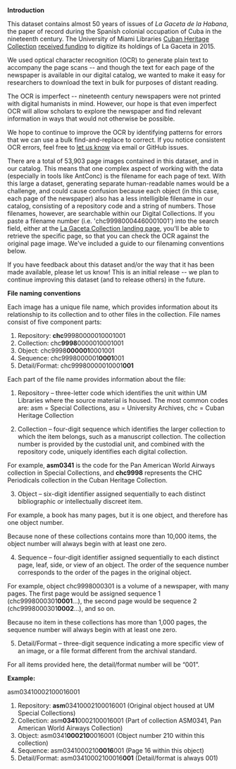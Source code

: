 **Introduction**

This dataset contains almost 50 years of issues of _La Gaceta de la Habana_, the paper of record during the Spanish colonial occupation of Cuba in the nineteenth century. The University of Miami Libraries [Cuban Heritage Collection](http://library.miami.edu/chc/) [received funding](https://library.miami.edu/blog/2015/04/02/chc-receives-funding-to-digitize-la-gaceta-de-la-habana/) to digitize its holdings of La Gaceta in 2015.

We used optical character recognition (OCR) to generate plain text to accompany the page scans -- and though the text for each page of the newspaper is available in our digital catalog, we wanted to make it easy for researchers to download the text in bulk for purposes of distant reading. 

The OCR is imperfect -- nineteenth century newspapers were not printed with digital humanists in mind. However, our hope is that even imperfect OCR will allow scholars to explore the newspaper and find relevant information in ways that would not otherwise be possible.

We hope to continue to improve the OCR by identifying patterns for errors that we can use a bulk find-and-replace to correct. If you notice consistent OCR errors, feel free to [let us know](mailto:p.morgan@miami.edu;l.capell@miami.edu;edwilliams@miami.edu) via email or GitHub issues.

There are a total of 53,903 page images contained in this dataset, and in our catalog. This means that one complex aspect of working with the data (especially in tools like AntConc) is the filename for each page of text. With this large a dataset, generating separate human-readable names would be a challenge, and could cause confusion because each object (in this case, each page of the newspaper) also has a less intelligible filename in our catalog, consisting of a repository code and a string of numbers. Those filenames, however, are searchable within our Digital Collections. If you paste a filename number (i.e. 'chc99980004460001001') into the search field, either at the [La Gaceta Collection landing page](http://merrick.library.miami.edu/cubanHeritage/cubanlaw/lagaceta.php), you'll be able to retrieve the specific page, so that you can check the OCR against the original page image. We've included a guide to our filenaming conventions below.

If you have feedback about this dataset and/or the way that it has been made available, please let us know! This is an initial release -- we plan to continue improving this dataset (and to release others) in the future.

**File naming conventions**

Each image has a unique file name, which provides information about its relationship to its collection and to other files in the collection.
File names consist of five component parts:

1)	Repository:	**chc**99980000010001001
2)	Collection:	chc**9998**0000010001001
3)	Object:	chc9998**000001**0001001
4)	Sequence:	chc9998000001**0001**001
5)	Detail/Format:	chc99980000010001**001**

Each part of the file name provides information about the file:

1) Repository – three-letter code which identifies the unit within UM Libraries where the source material is housed.  The most common codes are:
asm = Special Collections,
asu = University Archives,
chc = Cuban Heritage Collection

2) Collection – four-digit sequence which identifies the larger collection to which the item belongs, such as a manuscript collection.  The collection number is provided by the custodial unit, and combined with the repository code, uniquely identifies each digital collection. 

  For example, **asm0341** is the code for the Pan American World Airways collection in Special Collections, and **chc9998** represents the CHC Periodicals collection in the Cuban Heritage Collection.

3) Object – six-digit identifier assigned sequentially to each distinct bibliographic or intellectually discreet item. 

  For example, a book has many pages, but it is one object, and therefore has one object number.

  Because none of these collections contains more than 10,000 items, the object number will always begin with at least one zero.

4) Sequence – four-digit identifier assigned sequentially to each distinct page, leaf, side, or view of an object.  The order of the sequence number corresponds to the order of the pages in the original object.

  For example, object chc9998000301 is a volume of a newspaper, with many pages. The first page would be assigned sequence 1 (chc9998000301**0001**…), the second page would be sequence 2 (chc9998000301**0002**…), and so on.

  Because no item in these collections has more than 1,000 pages, the sequence number will always begin with at least one zero.

5) Detail/Format – three-digit sequence indicating a more specific view of an image, or a file format different from the archival standard.

  For all items provided here, the detail/format number will be “001”.

**Example:**

asm03410002100016001	

1)	Repository:	**asm**03410002100016001 (Original object housed at UM Special Collections)	
2)	Collection:	asm**0341**0002100016001 (Part of collection ASM0341, Pan American World Airways Collection)
3)	Object:	asm0341**000210**0016001 (Object number 210 within this collection)
4)	Sequence:	asm0341000210**0016**001 (Page 16 within this object) 
5)	Detail/Format:	asm03410002100016**001** (Detail/format is always 001)

